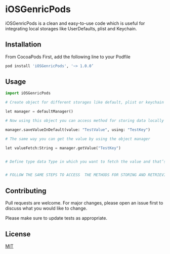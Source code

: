 # iOSGenricPods

iOSGenricPods is a clean and easy-to-use code which is useful for integrating local storages like UserDefaults, plist and Keychain.

## Installation

From CocoaPods
First, add the following line to your Podfile 

```bash
pod install 'iOSGenricPods', '~> 1.0.0’

```

## Usage

```python
import iOSGenricPods

# Create object for different storages like default, plist or keychain 

let manager = defaultManager()

# Now using this object you can access method for storing data locally in UserDefault.

manager.saveValueInDefault(value: "TestValue", using: "TestKey")

# The same way you can get the value by using the object manager

let valueFetch:String = manager.getValue("TestKey")


# Define type data Type in which you want to fetch the value and that’s way you can get the stored value.


# FOLLOW THE SAME STEPS TO ACCESS  THE METHODS FOR STORING AND RETRIEVING DATA FROM THE KEYCHAIN AND PLIST

```

## Contributing
Pull requests are welcome. For major changes, please open an issue first to discuss what you would like to change.

Please make sure to update tests as appropriate.

## License
[MIT](https://choosealicense.com/licenses/mit/)
